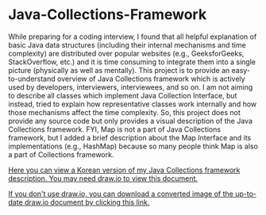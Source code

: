 # Java-Collections-Framework
While preparing for a coding interview, I found that all helpful explanation of basic Java data structures (including their internal mechanisms and time complexity) are distributed over popular websites (e.g., GeeksforGeeks, StackOverflow, etc.) and it is time consuming to integrate them into a single picture (physically as well as mentally). This project is to provide an easy-to-understand overview of Java Collections framework which is actively used by developers, interviewers, interviewees, and so on. I am not aiming to describe all classes which implement Java Collection Interface, but instead, tried to explain how representative classes work internally and how those mechanisms affect the time complexity. So, this project does not provide any source code but only provides a visual description of the Java Collections framework. FYI, Map is not a part of Java Collections framework, but I added a brief description about the Map Interface and its implementations (e.g., HashMap) because so many people think Map is also a part of Collections framework.

[Here you can view a Korean version of my Java Collections framework description. You may need draw.io to view this document.](https://drive.google.com/file/d/1xR9If5fsMtDhNhUcYz9L7NxVCGMfZGha/view?usp=sharing)

[If you don't use draw.io, you can download a converted image of the up-to-date draw.io document by clicking this link.](https://drive.google.com/file/d/1_DB0_ADSUB5qkUiLF_ABgcVr5J9SI-X-/view?usp=sharing)
